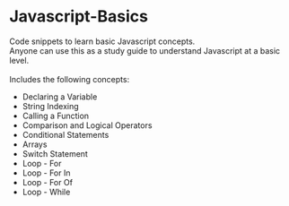 # Javascript-Basics
Code snippets to learn basic Javascript concepts. <br>
Anyone can use this as a study guide to understand Javascript at a basic level. <br> <br>
Includes the following concepts:
<ul>
  <li>Declaring a Variable</li>
  <li>String Indexing</li>
  <li>Calling a Function</li>
  <li>Comparison and Logical Operators</li>
  <li>Conditional Statements</li>
  <li>Arrays</li>
  <li>Switch Statement</li>
  <li>Loop - For</li>
  <li>Loop - For In</li>
  <li>Loop - For Of</li>
  <li>Loop - While</li>
</ul>
